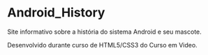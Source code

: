 # Android_History
Site informativo sobre a história do sistema Android e seu mascote.

Desenvolvido durante curso de HTML5/CSS3 do Curso em Video.
